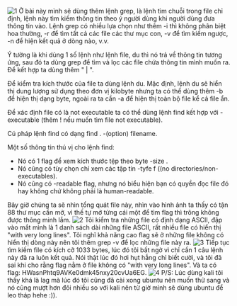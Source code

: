 ![1](https://github.com/user-attachments/assets/0ffe4cb8-d261-4882-b98f-76bbc74a8482)
Ở bài này mình sẽ dùng thêm lệnh grep, là lệnh tìm chuỗi trong file chỉ định, lệnh này tìm kiếm thông tin theo ý người dùng khi người dùng đưa thông tin vào. Lệnh grep có nhiều lựa chọn như thêm -i thì không phân biệt hoa thường, -r để tìm tất cả các file các thư mục con, -v để tìm kiếm ngược, -n để hiện kết quả ở dòng nào, v.v.

Ý tưởng là khi dùng 1 số lệnh như lệnh file, du thì nó trả về thông tin tương ứng, sau đó ta dùng grep để tìm và lọc các file chứa thông tin mình muốn ra. Để kết hợp ta dùng thêm " | ".

Để kiểm tra kích thước của file ta dùng lệnh du. Mặc định, lệnh du sẽ hiển thị dung lượng sử dụng theo đơn vị kilobyte nhưng ta có thể dùng thêm -b để hiện thị dạng byte, ngoài ra ta cần -a để hiện thị toàn bộ file kể cả file ẩn.

Để xác định file có là not executable ta có thể dùng lệnh find kết hợp với -executable (thêm ! nếu muốn tìm file not executable). 

Cú pháp lệnh find có dạng find . -(option) filename.

Một số thông tin thú vị cho lệnh find: 
   - Nó có 1 flag để xem kích thước tệp theo byte -size <bytes>.
   - Nó cũng có tùy chọn chỉ xem các tập tin -tyfe f ((no directories/non-executables).
   - Nó cũng có -readable flag, nhưng nó biểu hiện bạn có quyền đọc file đó hay không chứ không phải là human-readable.

Bây giờ chúng ta sẽ nhìn tổng quát file này, nhìn vào hình ảnh ta thấy có tận 88 thư mục cần mở, vì thế tự mở từng cái một để tìm flag thì trông không được thông minh lắm.
![2](https://github.com/user-attachments/assets/a37bd38d-a92d-4964-aee2-45c969b95f2b)
Tôi kiểm tra những file có định dạng ASCII, đập vào mắt mình là 1 danh sách dài những file ASCII, rất nhiều file có hiển thị "with very long lines". Tôi nghĩ khả năng cao flag sẽ ở những file không có hiển thị dòng này nên tôi thêm grep -v để lọc những file này ra.
![3](https://github.com/user-attachments/assets/dedee950-cd67-4c10-8d60-600584d4d430)
Tiếp tục tìm kiếm file có kích cỡ 1033 bytes, lúc đó tôi bất ngờ vì chỉ cần 1 câu lệnh này đã ra luôn kết quả. Nói thật lúc đó hơi hụt hẫng chỉ biết cười, và tôi đã sai khi cho rằng flag nằm ở file không có "with very long lines". Và ta có flag: HWasnPhtq9AVKe0dmk45nxy20cvUa6EG. 
![4](https://github.com/user-attachments/assets/9514a989-6323-450b-a99e-3d61676cd2a7)
P/S: Lúc dùng kali tôi thấy khá là lag mà lúc đó tôi cũng đã cài xong ubuntu nên muốn thử sang và nó cũng mượt hơn đôi nhiều so với kali nên từ giờ mình sẽ dùng ubuntu để leo tháp hehe :)).

